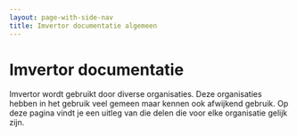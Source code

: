 ```yaml
---
layout: page-with-side-nav
title: Imvertor documentatie algemeen
---
```

# Imvertor documentatie

Imvertor wordt gebruikt door diverse organisaties. Deze organisaties hebben in het gebruik veel gemeen maar kennen ook afwijkend gebruik.
Op deze pagina vindt je een uitleg van die delen die voor elke organisatie gelijk zijn.

